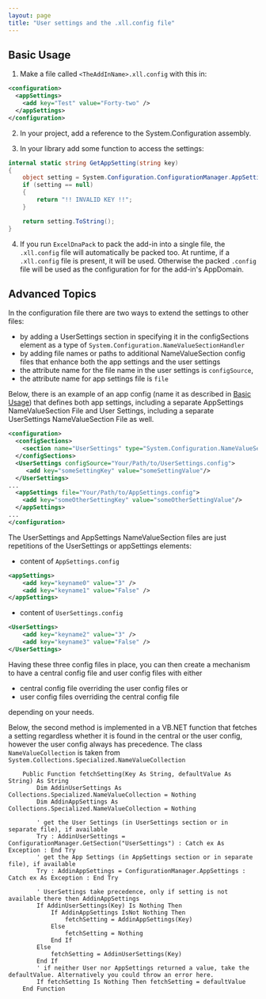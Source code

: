 ```yaml
---
layout: page
title: "User settings and the .xll.config file"
---
```


## Basic Usage

1. Make a file called `<TheAddInName>.xll.config` with this in:

```xml
<configuration>
  <appSettings>
    <add key="Test" value="Forty-two" />
  </appSettings>
</configuration>
```

2. In your project, add a reference to the System.Configuration assembly.

3. In your library add some function to access the settings:

```csharp
internal static string GetAppSetting(string key)
{
    object setting = System.Configuration.ConfigurationManager.AppSettings[key];
    if (setting == null)
    {
        return "!! INVALID KEY !!";
    }

    return setting.ToString();
}
```

4. If you run `ExcelDnaPack` to pack the add-in into a single file, the `.xll.config` file will automatically be packed too. At runtime, if a `.xll.config` file is present, it will be used. Otherwise the packed `.config` file will be used as the configuration for for the add-in's AppDomain.

## Advanced Topics

In the configuration file there are two ways to extend the settings to other files:

* by adding a UserSettings section in specifying it in the configSections element as a type of `System.Configuration.NameValueSectionHandler`
* by adding file names or paths to additional NameValueSection config files that enhance both the app settings and the user settings
 * the attribute name for the file name in the user settings is `configSource`,
 * the attribute name for app settings file is `file`

Below, there is an example of an app config (name it as described in [Basic Usage](Basic-Usage)) that defines both app settings, including a separate AppSettings NameValueSection File and User Settings, including a separate UserSettings NameValueSection File as well.

```xml
<configuration>
  <configSections>
    <section name="UserSettings" type="System.Configuration.NameValueSectionHandler"/>
  </configSections>
  <UserSettings configSource="Your/Path/to/UserSettings.config">
     <add key="someSettingKey" value="someSettingValue"/>
  </UserSettings>
...
  <appSettings file="Your/Path/to/AppSettings.config">
    <add key="someOtherSettingKey" value="someOtherSettingValue"/>
  </appSettings>
...
</configuration>
```

The UserSettings and AppSettings NameValueSection files are just repetitions of the UserSettings or appSettings elements:

* content of `AppSettings.config`
```xml
<appSettings>
    <add key="keyname0" value="3" />
    <add key="keyname1" value="False" />
</appSettings>
```

* content of `UserSettings.config`
```xml
<UserSettings>
    <add key="keyname2" value="3" />
    <add key="keyname3" value="False" />
</UserSettings>
```

Having these three config files in place, you can then create a mechanism to have a central config file and user config files with either

* central config file overriding the user config files or
* user config files overriding the central config file

depending on your needs.

Below, the second method is implemented in a VB.NET function that fetches a setting regardless whether it is found in the central or the user config, however the user config always has precedence.
The class `NameValueCollection` is taken from `System.Collections.Specialized.NameValueCollection`

```VB
    Public Function fetchSetting(Key As String, defaultValue As String) As String
        Dim AddinUserSettings As Collections.Specialized.NameValueCollection = Nothing
        Dim AddinAppSettings As Collections.Specialized.NameValueCollection = Nothing

        ' get the User Settings (in UserSettings section or in separate file), if available
        Try : AddinUserSettings = ConfigurationManager.GetSection("UserSettings") : Catch ex As Exception : End Try
        ' get the App Settings (in AppSettings section or in separate file), if available
        Try : AddinAppSettings = ConfigurationManager.AppSettings : Catch ex As Exception : End Try

        ' UserSettings take precedence, only if setting is not available there then AddinAppSettings
        If AddinUserSettings(Key) Is Nothing Then
            If AddinAppSettings IsNot Nothing Then
                fetchSetting = AddinAppSettings(Key)
            Else
                fetchSetting = Nothing
            End If
        Else
            fetchSetting = AddinUserSettings(Key)
        End If
        ' if neither User nor AppSettings returned a value, take the defaultValue. Alternatively you could throw an error here.
        If fetchSetting Is Nothing Then fetchSetting = defaultValue
    End Function
```

